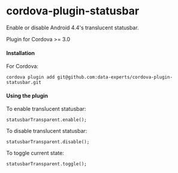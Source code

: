 cordova-plugin-statusbar
============================
 
Enable or disable Android 4.4's translucent statusbar.

Plugin for Cordova >= 3.0

#### Installation

For Cordova:

	cordova plugin add git@github.com:data-experts/cordova-plugin-statusbar.git

#### Using the plugin

To enable translucent statusbar:

	statusbarTransparent.enable();
	
To disable translucent statusbar:

	statusbarTransparent.disable();
	
To toggle current state:

	statusbarTransparent.toggle(); 